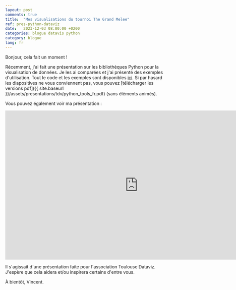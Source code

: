 ```yaml
---
layout: post
comments: true
title:  "Mes visualisations du tournoi The Grand Melee"
ref: pres-python-dataviz
date:   2023-12-03 08:00:00 +0200
categories: blogue datavis python
category: blogue
lang: fr
---
```


Bonjour, cela fait un moment !

Récemment, j'ai fait une présentation sur les bibliothèques Python pour la visualisation de données.
Je les ai comparées et j'ai présenté des exemples d'utilisation.
Tout le code et les exemples sont disponibles [ici](https://github.com/vroger11/presentation-toulouse-dataviz).
Si par hasard les diapositives ne vous conviennent pas, vous pouvez [télécharger les versions pdf]({{ site.baseurl }}/assets/presentations/tdv/python_tools_fr.pdf) (sans éléments animés).

Vous pouvez également voir ma présentation :
<div style="width : 1000px ; margin : 0 auto ;">
<iframe width="840" height="473" src="https://www.youtube.com/embed/rD3gNiAEauM?si=7koPpnl43Lcq2xWl" title="YouTube video player" frameborder="0" allow="accelerometer; autoplay; clipboard-write; encrypted-media; gyroscope; picture-in-picture; web-share" allowfullscreen></iframe>
</div>

Il s'agissait d'une présentation faite pour l'association Toulouse Dataviz.
J'espère que cela aidera et/ou inspirera certains d'entre vous.

À bientôt, Vincent.